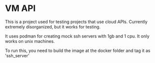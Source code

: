 # VM API

This is a project used for testing projects that use cloud APIs.
Currently extremely disorganized, but it works for testing.

It uses podman for creating mock ssh servers with 1gb and 1 cpu.
It only works on unix machines.

To run this, you need to build the image at the docker folder and tag it as 'ssh_server'
